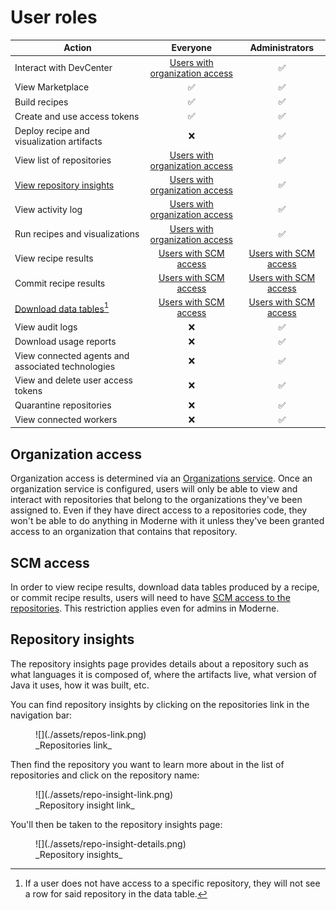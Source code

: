 # User roles

| Action                                            |       Everyone                    |    Administrators     |
| ------------------------------------------------- | :-------------------------------: | :-------------------: |
| Interact with DevCenter                           | [Users with organization access](#organization-access)    | :white_check_mark:  |
| View Marketplace                                  |       :white_check_mark:        | :white_check_mark:  |
| Build recipes                                     |       :white_check_mark:        | :white_check_mark:  |
| Create and use access tokens                      |       :white_check_mark:        | :white_check_mark:  |
| Deploy recipe and visualization artifacts         |              :x:                  | :white_check_mark:  |
| View list of repositories                         | [Users with organization access](#organization-access)    | :white_check_mark:  |
| [View repository insights](#repository-insights)                          | [Users with organization access](#organization-access)    | :white_check_mark:  |
| View activity log                                 | [Users with organization access](#organization-access)    | :white_check_mark:  |
| Run recipes and visualizations                    | [Users with organization access](#organization-access)    | :white_check_mark:  |
| View recipe results                               | [Users with SCM access](#scm-access)             | [Users with SCM access](#scm-access)|
| Commit recipe results                             | [Users with SCM access](#scm-access)             | [Users with SCM access](#scm-access) | 
| [Download data tables](#user-content-fn-1)[^1]    | [Users with SCM access](#scm-access)             | [Users with SCM access](#scm-access) |
| View audit logs                                   |              :x:                  | :white_check_mark:  |
| Download usage reports                            |              :x:                  | :white_check_mark:  |
| View connected agents and associated technologies |              :x:                  | :white_check_mark:  |
| View and delete user access tokens                |              :x:                  | :white_check_mark:  |
| Quarantine repositories                           |              :x:                  | :white_check_mark:  |
| View connected workers                            |              :x:                  | :white_check_mark:  |

## Organization access

Organization access is determined via an [Organizations service](../how-to-guides/organizations-service.md). Once an organization service is configured, users will only be able to view and interact with repositories that belong to the organizations they've been assigned to. Even if they have direct access to a repositories code, they won't be able to do anything in Moderne with it unless they've been granted access to an organization that contains that repository.

## SCM access

In order to view recipe results, download data tables produced by a recipe, or commit recipe results, users will need to have [SCM access to the repositories](./flow#integrating-with-scms). This restriction applies even for admins in Moderne.

[^1]: If a user does not have access to a specific repository, they will not see a row for said repository in the data table.

## Repository insights

The repository insights page provides details about a repository such as what languages it is composed of, where the artifacts live, what version of Java it uses, how it was built, etc.

You can find repository insights by clicking on the repositories link in the navigation bar:

<figure>
  ![](./assets/repos-link.png)
  <figcaption>_Repositories link_</figcaption>
</figure>

Then find the repository you want to learn more about in the list of repositories and click on the repository name:

<figure>
  ![](./assets/repo-insight-link.png)
  <figcaption>_Repository insight link_</figcaption>
</figure>

You'll then be taken to the repository insights page:

<figure>
  ![](./assets/repo-insight-details.png)
  <figcaption>_Repository insights_</figcaption>
</figure>